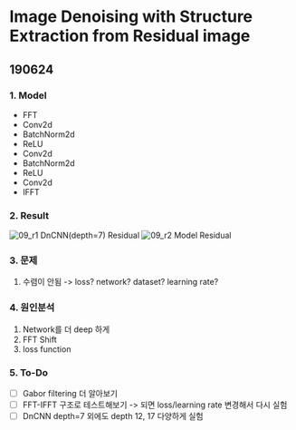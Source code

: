 # Image Denoising with Structure Extraction from Residual image

## 190624

### 1. Model
- FFT
- Conv2d
- BatchNorm2d
- ReLU
- Conv2d
- BatchNorm2d
- ReLU
- Conv2d
- IFFT

### 2. Result
![09_r1](https://i.imgur.com/SuHQVKj.png) DnCNN(depth=7) Residual
![09_r2](https://i.imgur.com/nuSUDln.png) Model Residual

### 3. 문제
1. 수렴이 안됨 -> loss? network? dataset? learning rate?

### 4. 원인분석
1. Network를 더 deep 하게
2. FFT Shift
3. loss function

### 5. To-Do
- [ ] Gabor filtering 더 알아보기
- [ ] FFT-IFFT 구조로 테스트해보기 -> 되면 loss/learning rate 변경해서 다시 실험
- [ ] DnCNN depth=7 외에도 depth 12, 17 다양하게 실험
